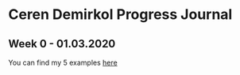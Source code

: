 # Ceren Demirkol Progress Journal
## Week 0 - 01.03.2020
You can find my 5 examples [here](files/example_homework_0.html)
